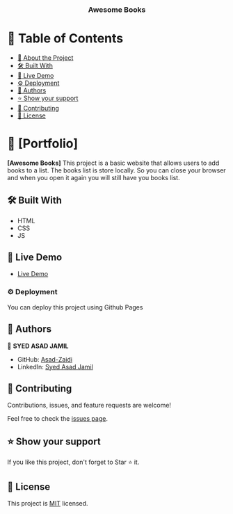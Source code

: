 <a name="readme-top"></a>


<div align="center">
<h3><b>Awesome Books</b></h3>

</div>

<!-- TABLE OF CONTENTS -->

# 📗 Table of Contents

- [📖 About the Project](#about-project)
- [🛠 Built With](#built-with)
- [🚀 Live Demo](#live-demo)
- [⚙️ Deployment](#deployment)
- [👥 Authors](#authors)
- [⭐️ Show your support](#support)
- [🤝 Contributing](#contributing)
- [📝 License](#license)

<!-- PROJECT DESCRIPTION -->

# 📖 [Portfolio] <a name="Awesome Books"></a>


**[Awesome Books]**
    This project is a basic website that allows users to add books to a list. The books list is store locally. So you can close your browser and when you open it again you will still have you books list.


## 🛠 Built With <a name="built-with"></a>

- HTML
- CSS
- JS


## 🚀 Live Demo <a name="live-demo"></a>


- [Live Demo](https://asad-zaidi.github.io/Awesome-Books/)




### ⚙️ Deployment

You can deploy this project using Github Pages




## 👥 Authors <a name="authors"></a>


👤 **SYED ASAD JAMIL**

- GitHub: [Asad-Zaidi](https://github.com/Asad-Zaidi)
- LinkedIn: [Syed Asad Jamil](https://www.linkedin.com/in/syed-asad-jamil-41a669261/?lipi=urn%3Ali%3Apage%3Ad_flagship3_feed%3B180xZ18hRKuPH1pulTjiSg%3D%3D)


## 🤝 Contributing <a name="contributing"></a>

Contributions, issues, and feature requests are welcome!

Feel free to check the [issues page](../../issues/).


<!-- SUPPORT -->

## ⭐️ Show your support <a name="support"></a>


If you like this project, don't forget to Star ⭐️ it.


<!-- ACKNOWLEDGEMENTS -->


## 📝 License <a name="license"></a>

This project is [MIT](./LICENSE) licensed.